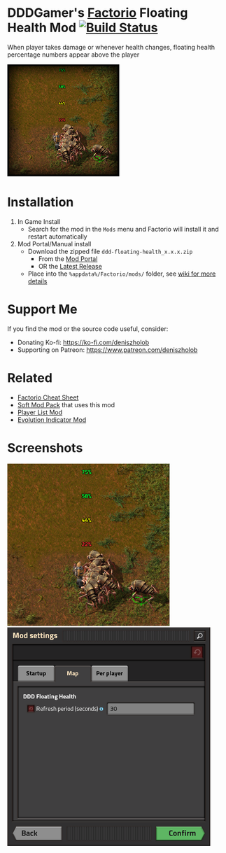 # DDDGamer's [Factorio](https://www.factorio.com/) Floating Health Mod [![Build Status](https://github.com/deniszholob/factorio-mod-floating-health/actions/workflows/main.yml/badge.svg)](https://github.com/deniszholob/factorio-mod-floating-health/actions/workflows/main.yml)

When player takes damage or whenever health changes, floating health percentage numbers appear above the player

![Floating Health](src/thumbnail.png)

# Installation
1. In Game Install
   * Search for the mod in the `Mods` menu and Factorio will install it and restart automatically
2. Mod Portal/Manual install
   * Download the zipped file `ddd-floating-health_x.x.x.zip`
     * From the [Mod Portal](https://mods.factorio.com/mod/ddd-floating-health)
     * OR the [Latest Release](https://github.com/deniszholob/factorio-mod-floating-health/releases/latest)
   * Place into the `%appdata%/Factorio/mods/` folder, see [wiki for more details](https://wiki.factorio.com/Modding#Downloading_.26_installing_mods)


# Support Me
If you find the mod or the source code useful, consider:

* Donating Ko-fi: https://ko-fi.com/deniszholob
* Supporting on Patreon: https://www.patreon.com/deniszholob


# Related
* [Factorio Cheat Sheet](https://factoriocheatsheet.com/)
* [Soft Mod Pack](https://github.com/deniszholob/factorio-softmod-pack) that uses this mod
* [Player List Mod](https://github.com/deniszholob/factorio-mod-player-list)
* [Evolution Indicator Mod](https://github.com/deniszholob/factorio-mod-evolution-indicator)


# Screenshots
![Floating Health](screenshots/ddd-floating-health.png)
![Floating Health Mod Settings](screenshots/ddd-floating-health-mod-settings.png)
